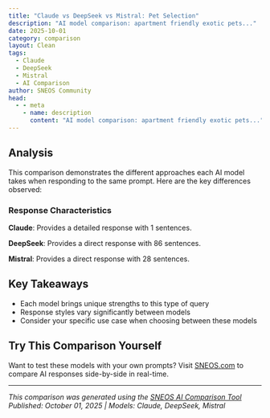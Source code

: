 ```yaml
---
title: "Claude vs DeepSeek vs Mistral: Pet Selection"
description: "AI model comparison: apartment friendly exotic pets..."
date: 2025-10-01
category: comparison
layout: Clean
tags:
  - Claude
  - DeepSeek
  - Mistral
  - AI Comparison
author: SNEOS Community
head:
  - - meta
    - name: description
      content: "AI model comparison: apartment friendly exotic pets..."
---
```


<ChatComparison
  title="Claude vs DeepSeek vs Mistral: Pet Selection"
  prompt="apartment friendly exotic pets"
  :responses='{
    "Claude": "Here are some apartment-friendly exotic pets to consider:\n\n## Small Mammals\n- **Hedgehogs** - Quiet, nocturnal, require minimal space\n- **Sugar gliders** - Social and bonding, but need pairs\n- **Chinchillas** - Soft, clean, relatively quiet\n- **Ferrets** - Playful and social (check local laws)\n\n## Reptiles\n- **Leopard geckos** - Low maintenance, docile\n- **Ball pythons** - Calm temperament, manageable size\n- **Bearded dragons** - Friendly, moderate care needs\n- **Blue-tongue skinks** - Dog-like personality, easy care\n\n## Birds\n- **Cockatiels** - Affectionate, moderate noise level\n- **Green-cheeked conures** - Playful, smaller than many parrots\n- **Budgerigars** - Social, relatively quiet in pairs\n\n## Aquatic/Amphibian\n- **Axolotls** - Unique, aquatic, cool-water tanks\n- **Fire-bellied toads** - Colorful, small habitat needs\n\n## Important Considerations\n- Check your lease agreement and local laws\n- Research care requirements thoroughly\n- Consider noise levels and neighbors\n- Factor in veterinary costs (exotic vets are pricier)\n- Plan for long-term commitment\n- Ensure proper temperature/humidity control\n\nWould you like more details about any of these options?",
    "DeepSeek": "Of course! The term \u0022exotic pet\u0022 generally refers to anything that isn\u0027t a dog, cat, or traditional farm animal. When considering an exotic pet for an apartment, key factors are **size, noise, odor, space requirements, and legality.**\n\nHere is a breakdown of excellent apartment-friendly exotic pets, categorized for clarity.\n\n**Important First Step: Always check your lease agreement and local/state laws.** Some animals are prohibited by landlords or are illegal to own in certain areas.\n\n---\n\n### Category 1: Reptiles - Quiet, Contained, and Low Odor\n\nReptiles are often ideal for apartments as they are quiet and live in enclosed habitats.\n\n*   **Leopard Gecko:**\n    *   **Why they\u0027re great:** Small (8-10 inches), docile, and relatively easy to care for. They don\u0027t require UVB lighting (though it\u0027s beneficial), making setup simpler.\n    *   **Considerations:** Need a controlled heat source and live insects for food.\n    *   **Tank Size:** 20-gallon long tank is sufficient for one adult.\n\n*   **Crested Gecko:**\n    *   **Why they\u0027re great:** Even more low-maintenance than leopard geckos in some ways. They thrive at room temperature and eat a prepared powdered diet (mixed with water), though insects are a good treat.\n    *   **Considerations:** They are arboreal (tree-dwelling), so they need a tall tank with plenty of branches and foliage to climb.\n    *   **Tank Size:** A tall 20-gallon tank for an adult.\n\n*   **Corn Snake / King Snake:**\n    *   **Why they\u0027re great:** These are widely regarded as the best beginner snakes. They are typically docile, remain a manageable size (3-5 feet), and have straightforward feeding and habitat needs.\n    *   **Considerations:** You must be comfortable with feeding frozen/thawed rodents. They are escape artists, so a secure lid is a must.\n    *   **Tank Size:** A 40-gallon breeder tank is a good adult size.\n\n*   **Bearded Dragon:**\n    *   **Why they\u0027re great:** Known for their personable, \u0022dog-like\u0022 behavior. They are diurnal (active during the day) and often enjoy interacting with their owners.\n    *   **Considerations:** They have more complex needs: a large tank, specific UVB lighting, and a varied diet of insects and fresh vegetables. They produce more waste than smaller reptiles.\n    *   **Tank Size:** A minimum of a 120-gallon (4x2x2 feet) tank for an adult is now the recommended standard.\n\n---\n\n### Category 2: Amphibians - The Ultimate in Quiet\n\nThese pets are for observation rather than handling, as their skin is very sensitive.\n\n*   **Crested Gecko** (also listed above) is sometimes considered here, but true amphibians include:\n*   **African Dwarf Frog:**\n    *   **Why they\u0027re great:** Fully aquatic, silent, and can be kept in a small community aquarium. They are fun to watch as they swim and forage.\n    *   **Considerations:** They are social and should be kept in small groups. They need a peaceful, established aquarium, not just a bowl.\n    *   **Tank Size:** A 5-gallon tank is the absolute minimum for a couple, but 10 gallons is better.\n\n*   **Fire-Bellied Toad:**\n    *   **Why they\u0027re great:** Colorful, active, and entertaining to watch in a semi-aquatic paludarium setup.\n    *   **Considerations:** They have a mild skin toxin, so handling is not recommended, and you must wash hands after any contact with their environment.\n    *   **Tank Size:** A 10-gallon tank is the minimum for a small group.\n\n---\n\n### Category 3: Small Mammals - For Those Who Want More Interaction\n\nThese are more traditional \u0022pocket pets\u0022 but can be considered exotic.\n\n*   **Rats:**\n    *   **Why they\u0027re great:** Highly intelligent, social, and affectionate. They can learn tricks, recognize their owners, and enjoy free-roaming playtime (in a rat-proofed area).\n    *   **Considerations:** They are social and **must** be kept in same-sex pairs or groups. They have a relatively short lifespan of 2-3 years. They can be prone to respiratory issues.\n    *   **Cage Size:** A large, multi-level critter nation or similar cage is required.\n\n*   **Roborovski Dwarf Hamster:**\n    *   **Why they\u0027re great:** The smallest and fastest hamster. They are entertaining to watch as they burrow and run on their wheel. They are generally not prone to biting.\n    *   **Considerations:** They are primarily for observation, not cuddling. They are nocturnal and the wheel can be noisy at night. They must be housed alone.\n    *   **Cage Size:** A large tank or bin cage (40-gallon breeder or equivalent floor space) is necessary, despite their small size.\n\n---\n\n### Category 4: Arthropods \u0026 Invertebrates - The Most Unique\n\nFor the truly adventurous owner who enjoys observing fascinating natural behaviors.\n\n*   **Tarantula (e.g., Chilean Rose, Mexican Red-Knee):**\n    *   **Why they\u0027re great:** Incredibly low maintenance. They require very little space, are silent, and eat only once or twice a week (or less). Their habitat is like a living art piece.\n    *   **Considerations:** They are hands-off pets; most are fragile and can be stressed by handling. Some have irritating urticating hairs. Escape is a major concern.\n    *   **Enclosure Size:** A 5-10 gallon tank is ample for most terrestrial species.\n\n*   **Praying Mantis:**\n    *   **Why they\u0027re great:** Captivating to watch as ambush predators. They come in stunning varieties and have relatively short lifespans (about a year), making them a shorter-term commitment.\n    *   **Considerations:** They require live insect prey (like fruit flies or crickets). They are delicate and should not be handled.\n    *   **Enclosure Size:** A tall, well-ventilated critter keeper or net cage.\n\n---\n\n### Pets to Generally **AVOID** in an Apartment:\n\n*   **Birds (Parrots, Cockatiels, etc.):** They can be incredibly loud, produce dust and feather dander, and are often destructive. Their noise can easily disturb neighbors through walls.\n*   **Ferrets:** They have a strong, musky odor that is difficult to control, even with descenting. They are also escape artists and need constant supervision outside their cage.\n*   **Sugar Gliders:** They are nocturnal, very vocal (with a barking sound), and have complex social and dietary needs. Their smell can be strong.\n*   **Large Snakes or Lizards (e.g., Pythons, Monitors, Iguanas):** They quickly outgrow standard enclosures, requiring custom-built cages that take up significant space. Their food (large rodents) can be a storage issue, and some species can be dangerous.\n\n### Final Checklist Before You Commit:\n\n1.  **Lease \u0026 Laws:** Verify it\u0027s allowed.\n2.  **Veterinarian:** Find an *exotic* vet in your area before you get the pet. Not all vets see exotics.\n3.  **Adult Size:** Research the *full adult size* and lifespan of the animal.\n4.  **Startup \u0026 Ongoing Cost:** Factor in the cost of the habitat, lighting, heating, food, and vet care.\n5.  **Your Schedule:** Ensure you have the time for daily feeding, spot cleaning, and social interaction (if required).\n\nBy choosing carefully and committing to proper care, you can have a wonderful and fascinating exotic pet companion in your apartment.",
    "Mistral": "Choosing an apartment-friendly exotic pet involves considering factors like space, noise, and the pet\u0027s specific needs. Here are some exotic pets that are typically suitable for apartment living:\n\n1. **Reptiles**:\n   - **Bearded Dragons**: They are relatively small, quiet, and can be housed in a reasonably sized terrarium.\n   - **Leopard Geckos**: These are low-maintenance and do not require much space.\n   - **Crested Geckos**: Known for their docile nature and minimal space requirements.\n\n2. **Amphibians**:\n   - **Axolotls**: These salamanders are fully aquatic and can live in a 20-gallon aquarium.\n   - **Pacman Frogs**: They are relatively low-maintenance and can live in a small terrarium.\n\n3. **Small Mammals**:\n   - **Sugar Gliders**: These are small, nocturnal marsupials that require a large cage but are generally quiet.\n   - **Hedgehogs**: They are nocturnal and can be housed in a reasonably sized cage.\n\n4. **Birds**:\n   - **Finches**: These small birds are relatively quiet and can live in a smaller cage compared to larger parrots.\n   - **Parrotlets**: These are small parrots that are quieter than their larger cousins.\n\n5. **Invertebrates**:\n   - **Tarantulas**: They require minimal space and are very quiet.\n   - **Hermit Crabs**: These can be kept in a small terrarium and are low-maintenance.\n\n6. **Fish**:\n   - **Betta Fish**: These can live in a small aquarium and are relatively low-maintenance.\n   - **Guppies**: These are small, colorful fish that can thrive in a community tank.\n\n7. **Small Rodents**:\n   - **Hamsters**: These are small and can live in a compact cage.\n   - **Gerbils**: Similar to hamsters, they are small and can be housed in a smaller cage.\n\n8. **Insects**:\n   - **Stick Insects**: These are very low-maintenance and require minimal space.\n   - **Praying Mantises**: These are fascinating to observe and require a small enclosure.\n\nBefore bringing any exotic pet into your apartment, make sure to check with your landlord or property manager to ensure that the pet is allowed. Additionally, research the specific care requirements for each pet to ensure you can provide a suitable environment."
  }'
  published-date="17:12"
/>

## Analysis

This comparison demonstrates the different approaches each AI model takes when responding to the same prompt. Here are the key differences observed:

### Response Characteristics

**Claude**: Provides a detailed response with 1 sentences. 

**DeepSeek**: Provides a direct response with 86 sentences. 

**Mistral**: Provides a direct response with 28 sentences. 

## Key Takeaways

- Each model brings unique strengths to this type of query
- Response styles vary significantly between models
- Consider your specific use case when choosing between these models

## Try This Comparison Yourself

Want to test these models with your own prompts? Visit [SNEOS.com](https://sneos.com) to compare AI responses side-by-side in real-time.

---

*This comparison was generated using the [SNEOS AI Comparison Tool](https://sneos.com)*
*Published: October 01, 2025 | Models: Claude, DeepSeek, Mistral*
